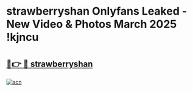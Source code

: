 # strawberryshan Onlyfans Leaked - New Video & Photos March 2025 !kjncu

# <h2><a href="https://zkqs4d.iuczelnia.edu.pl?title=strawberryshan&ref=kjncu">🔗👉 🔴 strawberryshan</a></h2>

[![acn](https://github.com/user-attachments/assets/0f9c940e-d8b0-45ae-aac7-cd30a18b3e1c)](https://zkqs4d.iuczelnia.edu.pl?title=strawberryshan&ref=kjncu)

